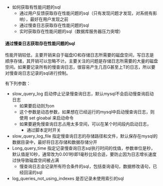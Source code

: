 - 如何获取有性能问题的sql
  - 通过用户反馈获取存在性能问题的sql（只有发现问题才发现，对系统有影响），最好在用户发现之前
  - 通过慢查日志获取存在性能问题的sql
  - 实时获取存在性能问题的sql（数据库服务器压力突增）



#### 通过慢查日志获取存在性能问题的sql

性能开销较低，主要开销来自于磁盘IO和存储日志所需要的磁盘空间，写日志是顺序存储，其开销可以忽略不计。主要关注的问题是存储日志所需要的大量的磁盘空间。如果要记录所有的慢查询日志，很容易产生几百G甚至上T的日志，所以要对慢查询日志记录的sql进行控制。

有下列参数：

- slow_query_log 启动停止记录慢查询日志，默认mysql不会启动慢查询启动日志
  - 如果要启动则为on
  - 这个参数是动态参数，如果想在已经运行的mysql中启动慢查询日志，则使用 set gloabal 来启动命令
  - 如果要避免慢查询日志占用太多空间，可以在某个时间段内启动日志，
    - 通过脚本定时开关
- slow_query_log_file 指定慢查询日志的存储路径和文件，默认保存在mysql的数据目录中，最好将日志存储和数据存储分开
- Long_query_time 指定记录慢查询日志sql执行时间的伐值，参数单位是秒，默认值是10秒，通常改为0.001秒即1毫秒比较合适，要防止因为日志增长速度过快导致磁盘空间被占满
  - 慢查询日志会记录所有符合条件的sql，包括查询语句，数据修改语句，已经回滚的sql
- log_queries_not_using_indexes 是否记录未使用索引的sql